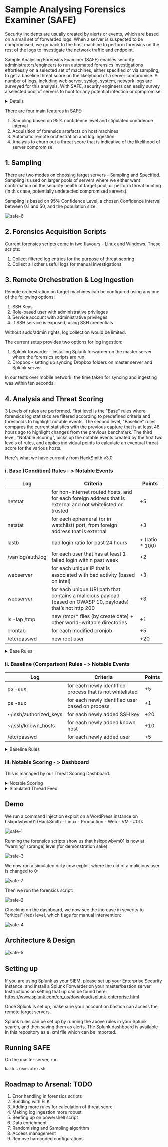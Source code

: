 # Sample Analysing Forensics Examiner (SAFE)

Security incidents are usually created by alerts or events, which are based on a small set of forwarded logs. When a server is suspected to be compromised, we go back to the host machine to perform forensics on the rest of the logs to investigate the network traffic and endpoint.

Sample Analysing Forensics Examiner (SAFE) enables security administrators/engineers to run automated forensics investigations effortlessly on a selected set of machines, either specified or via sampling, to get a baseline threat score on the likelyhood of a server compromise. A number of logs, including web server, syslog, system, network logs are surveyed for this analysis. With SAFE, security engineers can easily survey a selected pool of servers to hunt for any potential infection or compromise.
<details>
  <summary>Details</summary>
  
  #### Problems
  1. [accuracy] Misses (FNs) on security threat detections (reactive) are common, many of which are only discovered during in-depth forensics investigation.
  2. [cost] While forensics investigation is accurate (richer logs), it’s expensive, and is usually only conducted when machine is suspected to be compromised.
  3. [time] We (incident response team) spend a lot of time manually reviewing forensics artefacts for various incidents
  4. [scalability] It’s virtually impossible to conduct forensics investigations over many servers in a scalable manner.

  #### Proposed Solution – Finding evil in an automated, scalable manner
Using a proactive and sampling approach, our tool automatically conducts a basic forensics investigations on an identified healthy (we would like to assume compromised) pool of servers to get threat scores, flagging out suspected compromised machines for further investigations.

  #### Target Users
  1. Security Incident Responders
  2. L3 SOC
  3. Server Owners
</details>

There are four main features in SAFE:
 1. Sampling based on 95% confidence level and stipulated confidence interval
 2. Acquisition of forensics artefacts on host machines
 3. Automatic remote orchestration and log ingestion
 4. Analysis to churn out a threat score that is indicative of the likelihood of server compromise

## 1. Sampling
There are two modes on choosing target servers - Sampling and Specified.
Sampling is used on larger pools of servers where we either want confirmation on the security health of target pool, or perform threat hunting (in this case, potentially undetected compromised servers).

Sampling is based on 95% Confidence Level, a chosen Confidence Interval between 0.1 and 50, and the population size. 

![safe-6](https://github.com/spigeo/automatedforensicsinvestigator/blob/master/hacksmith/safe-6.png)

## 2. Forensics Acquisition Scripts
Current forensics scripts come in two flavours - Linux and Windows. These scripts:
 1. Collect filtered log entries for the purpose of threat scoring
 2. Collect all other useful logs for manual investigations
 
## 3. Remote Orchestration & Log Ingestion
Remote orchestration on target machines can be configured using any one of the following options:
 1. SSH Keys
 2. Role-based user with administrative privileges
 3. Service account with administrative privileges
 4. If SSH service is exposed, using SSH credentials
 
Without sudo/admin rights, log collection would be limited. 

The current setup provides two options for log ingestion:
 1. Splunk forwarder - installing Splunk forwarder on the master server where the forensics scripts are run.
 2. Dropbox - setting up syncing Dropbox folders on master server and Splunk server.
 
In our tests over mobile network, the time taken for syncing and ingesting was within ten seconds.

## 4. Analysis and Threat Scoring
3 Levels of rules are performed. First level is the "Base" rules where forensics log statistics are filtered according to predefined criteria and thresholds to highlight notable events. The second level, "Baseline" rules compares the current statistics with the previous capture that is at least 48 hours ago to highlight changes from the previous benchmark. The third level, "Notable Scoring", picks up the notable events created by the first two levels of rules, and applies individual points to calculate an eventual threat score for the various hosts.

Here's what we have currently from HackSmith v3.0

### i. Base (Condition) Rules - > Notable Events

| Log  | Criteria | Points |
| ------------- | ------------- | ------ | 
| netstat  | for non-internet routed hosts, and for each foreign address that is external and not whitelisted or trusted |    +5 |
| netstat | for each ephemeral (or in watchlist) port, from foreign address that is external | +3 |
| lastb | bad login ratio for past 24 hours | + (ratio * 100) |
| /var/log/auth.log | for each user that has at least 1 failed login within past week | +2 |
| webserver | for each unique IP that is associated with bad activity (based on Intel) | +3 |
| webserver | for each unique URI path that contains a malicious payload (based on OWASP 10, payloads) that’s not http 200 | +3 | 
| ls -lap /tmp | new /tmp/* files (by create date) + other world-writable directories | +1 |
| crontab | for each modified cronjob | +5 | 
| /etc/passwd | new root user | +20 | 

<details>
  <summary>Base Rules</summary>

`Base - Bad IP`
```
index="hacksmith" source="/home/master/Dropbox/hacksmith/artefacts/*webserveraccess.log" earliest=-1d
| rex field=source ".+artefacts\/(?<host>[a-zA-Z0-9]+)\_.+"
| stats count by src_ip, host
| rename src_ip as ip
| lookup threatintel.csv ip
| where isnotnull(threat_list_name)
| eval points = 3
| eval concat = host . ip
| search NOT [search index=notable search_name="Base - Bad IP" earliest=-1d | table ip,orig_host | eval concat = orig_host . ip | table concat]
| fields host, ip, points
```

`Base - Bad Logins`
```
index="hacksmith" source="/home/master/Dropbox/hacksmith/artefacts/*badlogins.log" 
| rex field=source ".+artefacts\/(?<host>[a-zA-Z0-9]+)\_.+"
| rex "(?<user>[a-zA-Z0-9]+)\ .+" max_match=0
| stats count by user, host
| eval points = 3
| eval concat = user . host
| search NOT user = "btmp"
| search NOT [search index=notable search_name="Base - Bad Logins" earliest=-1d | table user,orig_host | eval concat = user . orig_host | table concat]
| fields user, host, points
```

`Base - New Root Users`
```
index="hacksmith" source="/home/master/Dropbox/hacksmith/artefacts/*rootusers.log" earliest=-1d
| rex "(?<user>.+)" max_match=0
| rex field=source ".+artefacts\/(?<host>[a-zA-Z0-9]+)\_.+"
| stats count by user, host
| search NOT user IN ("root") `comment("whitelist")`
| eval points = 20
| eval concat = user . host
| search NOT [search index=notable search_name="Base - New Root Users" earliest=-7d | table user,orig_host | eval concat = user . orig_host | table concat]
| fields user, host, points
```

`Base - OWASP Payloads`
```
index="hacksmith" source="/home/master/Dropbox/hacksmith/artefacts/*webserveraccess.log" status!=200 `comment("general assumption made is that 200 means well handled. not fully accurate of course")` earliest=-1d
| rex field=source ".+artefacts\/(?<host>[a-zA-Z0-9]+)\_.+"
| stats count by src_ip, host, uri_query
| rename uri_query as payload
| lookup payloads.csv payload
| where isnotnull(attack)
| eval points = 3
| eval concat = host . payload
| search NOT [search index=notable search_name="Base - OWASP Payloads" earliest=-1d | table payload,orig_host | eval concat = orig_host . payload | table concat]
| fields host, payload, points
```
</details>

### ii. Baseline (Comparison) Rules - > Notable Events

| Log  | Criteria | Points |
| ------------- | ------------- | ------ | 
| ps -aux | for each newly identified process that is not whitelisted | +5 |
| ps -aux | for each newly identified user based on process | +1 |
| ~/.ssh/authorized_keys | for each newly added SSH key | +20 |
| ~/.ssh/known_hosts | for each newly added known host | +10 |
| /etc/passwd | for each newly added user | +5 |

<details>
  <summary>Baseline Rules</summary>

`Baseline - New Users`
```
index="hacksmith" source="/home/master/Dropbox/hacksmith/artefacts/*sshaccess.log" user earliest=-1d
| rex field=source ".+artefacts\/(?<host>[a-zA-Z0-9]+)\_.+"
| rex "New\ session\ /d+ of\ user\ (?<user>[a-zA-Z0-9])"
| rex "session\ opened\ for\ user\ (?<user>[a-zA-Z0-9])\ by"
| eval time = max(_time) `comment("I know this line should go below")`
| stats count by user, host
| eval points = 10
| search NOT user IN ("sshd","mysql","gdm") `comment("whitelist")`
| eval concat = user . host
| search NOT [search index=notable search_name="Baseline - New Users" earliest=-7d | table user,orig_host | eval concat = user . orig_host | table concat]
| fields user, host, points
```

`Baseline - New SSH Users`
```
index="hacksmith" source="/home/master/Dropbox/hacksmith/artefacts/*userlist.log" earliest=-1d
| rex field=source ".+artefacts\/(?<host>[a-zA-Z0-9]+)\_.+"
| rex "(?<user>.+)" max_match=0
| stats count by user, host
| search NOT user IN ("sshd","mysql","_apt","avahi","avahi-autoipd","backup","bin","colord","cups-pk-helper","daemon","dnsmasq","games","gdm","geoclue","gnats","gnome-initial-setup","hplip","irc","kernoops","list","lp","mail","man","messagebus","news","nobody","proxy","pulse","root","rtkit","saned","speech-dispatcher","sync","sys","syslog","systemd-network","systemd-resolve","usbmux","uucp","uuidd","whoopsie") `comment("whitelist")`
| eval points = 5
| eval concat = user . host
| search NOT [search index=notable search_name="Baseline - New SSH Users" earliest=-7d | table user,orig_host | eval concat = user . orig_host | table concat]
| fields user, host, points
```

`Baseline - New Processes`
```
index="hacksmith" source="/home/master/Dropbox/hacksmith/artefacts/*pidpsname.log" earliest=-1h
| rex "(?<pid>\d+)\ (?<cmd>\w+)" max_match=0
| rex field=source ".+artefacts\/(?<host>[a-zA-Z0-9]+)\_.+"
| eval time = max(_time)
| eval points = 5
| stats count by time, cmd, host, points
| eval concat = cmd . host
| search NOT [search index=notable search_name="Baseline - New Processes" earliest=-7d | table cmd,orig_host | eval concat = cmd . orig_host | table concat]
| fields time, cmd, host, points
```
</details>

### iii. Notable Scoring - > Dashboard
This is managed by our Threat Scoring Dashboard.

<details>
  <summary>Notable Scoring</summary>

```
index=notable | stats sum(points) as points count by orig_host | search orig_host = $server1$ | fields points
```
```
index=notable orig_host="$server1$" | stats values(*) as * count, sum(points) as points by search_name | fields - date_*, - eventtype, - host, - index, - info_*, - linecount, - orig_action_name, - orig_rid, - orig_sid, - source, - sourcetype, - splunk_server, - tag*, - timeendpos, - timestartpos | convert ctime(time)
```
</details>


<details>
  <summary>Simulated Thread Feed</summary>

### Simulated Thread Feed
```
| makeresults `comment("Intel Feed")`
| eval ip="4.4.4.4"
| eval threat_list_name = "c2 traffic"
| append [|makeresults
| eval ip="5.5.5.5"
| eval threat_list_name = "tor node"]
| append [|makeresults
| eval ip="172.20.10.6"
| eval threat_list_name = "hacker ip"]
| outputlookup threatintel.csv
```
</details>

## Demo

We run a command injection exploit on a WordPress instance on hslxpdwbvm01 (HackSmith - Linux - Production - Web - VM - #01):

![safe-1](https://github.com/spigeo/automatedforensicsinvestigator/blob/master/hacksmith/safe-1.png)

Running the forensics scripts show us that hslxpdwbvm01 is now at "warning" (orange) level (for demonstration sake):

![safe-3](https://github.com/spigeo/automatedforensicsinvestigator/blob/master/hacksmith/safe-3.png)

We now run a simulated dirty cow exploit where the uid of a malicious user is changed to 0:

![safe-7](https://github.com/spigeo/automatedforensicsinvestigator/blob/master/hacksmith/safe-7.png)

Then we run the forensics script:

![safe-2](https://github.com/spigeo/automatedforensicsinvestigator/blob/master/hacksmith/safe-2.png)

Checking on the dashboard, we now see the increase in severity to "critical" (red) level, which flags for manual intervention:

![safe-4](https://github.com/spigeo/automatedforensicsinvestigator/blob/master/hacksmith/safe-4.png)


## Architecture & Design 
![safe-5](https://github.com/spigeo/automatedforensicsinvestigator/blob/master/hacksmith/safe-5.png)

## Setting up
If you are using Splunk as your SIEM, please set up your Enterprise Security instance, and install a Splunk Forwarder on your master/bastion server. Instructions on setting that up can be found here: https://www.splunk.com/en_us/download/splunk-enterprise.html

Once Splunk is set up, make sure your account on bastion can access the remote target servers. 

Splunk rules can be set up by running the above rules in your Splunk search, and then saving them as alerts. The Splunk dashboard is available in this repository as a .xml file which can be imported.

## Running SAFE
On the master server, run
```
bash ./executer.sh
```

## Roadmap to Arsenal: TODO
 1. Error handling in forensics scripts
 2. Bundling with ELK
 3. Adding more rules for calculation of threat score
 4. Making log ingestion more robust
 5. Beefing up on powershell script
 6. Data enrichment
 7. Randomising and Sampling algorithm
 8. Access management
 9. Remove hardcoded configurations
